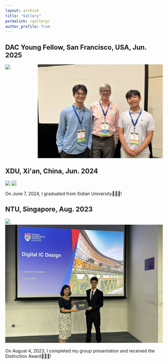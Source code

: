 ```yaml
---
layout: archive
title: "Gallery"
permalink: /gallery/
author_profile: True
---
```


## DAC Young Fellow, San Francisco, USA, Jun. 2025

<style>
    .image-container {
        display: flex;
        justify-content: center;
        gap: 20px; 
    }
    .image-container img {
        width: 400px;
        height: auto; 
    }
</style>

<div class="image-container">
    <img src="/images/DYF_1.jpg">
    <img src="/images/DYF_2.jpg">
</div>


## XDU, Xi'an, China, Jun. 2024

<img src="/images/XDU_1.JPG">

<img src="/images/XDU_2.JPG">

On June 7, 2024, I graduated from Xidian University🎉🎉🎉!

## NTU, Singapore, Aug. 2023

<img src="/images/NTU-1.jpg">

<img src="/images/NTU-2.jpg">

On August 4, 2023, I completed my group presentation and received the Distinction Award🎉🎉🎉!
